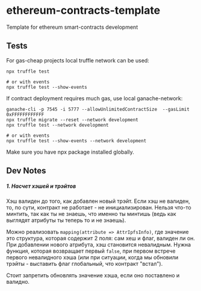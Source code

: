 # ethereum-contracts-template
Template for ethereum smart-contracts development

## Tests
For gas-cheap projects local truffle network can be used:
```
npx truffle test

# or with events
npx truffle test --show-events
```

If contract deployment requires much gas, use local ganache-network:
```
ganache-cli -p 7545 -i 5777 --allowUnlimitedContractSize  --gasLimit 0xFFFFFFFFFFFF
npx truffle migrate --reset --network development
npx truffle test --network development

# or with events
npx truffle test --show-events --network development
```

Make sure you have npx package installed globally.

## Dev Notes
##### 1. Насчет хэшей и трэйтов
Хэш валиден до того, как добавлен новый трэйт. Если хэш не валиден, то, по сути,
контракт не работает - не инициализирован. Нельзя что-то минтить, так как ты не знаешь,
что именно ты минтишь (ведь как выглядят атрибуты ты теперь то и не знаешь).

Можно реализовать `mapping(attribute => AttrIpfsInfo)`, где значение это структура, которая
содержит 2 поля: сам хеш и флаг, валиден ли он. При добавлении нового атрибута, хэш становится 
невалидным. Нужна функция, которая возвращает первый `false`, при первом встрече первого невалидного хэша
(или при ситуации, когда мы обновили трэйты - выставить флаг глобальный, что контракт "встал").

Стоит запретить обновлять значение хэша, если оно поставлено и валидно.
